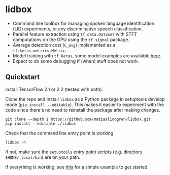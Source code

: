 # lidbox

* Command line toolbox for managing spoken language identification (LID) experiments, or any discriminative speech classification.
* Parallel feature extraction using `tf.data.Dataset` with STFT computations on the GPU using the `tf.signal` package.
* Average detection cost (`C_avg`) implemented as a `tf.keras.metrics.Metric`.
* Model training with `tf.keras`, some model examples are available [here](./lidbox/models).
* Expect to do some debugging if (when) stuff does not work.

## Quickstart

Install TensorFlow 2.1 or 2.2 (tested with both).

Clone the repo and install `lidbox` as a Python package in setuptools develop mode (`pip install --editable`).
This makes it easier to experiment with the code since there's no need to reinstall the package after making changes.
```
git clone --depth 1 https://github.com/matiaslindgren/lidbox.git
pip install --editable ./lidbox
```
Check that the command line entry point is working
```
lidbox -h
```
If not, make sure the `setuptools` entry point scripts (e.g. directory `$HOME/.local/bin`) are on your path.

If everything is working, see [this](./examples/common-voice) for a simple example to get started.
